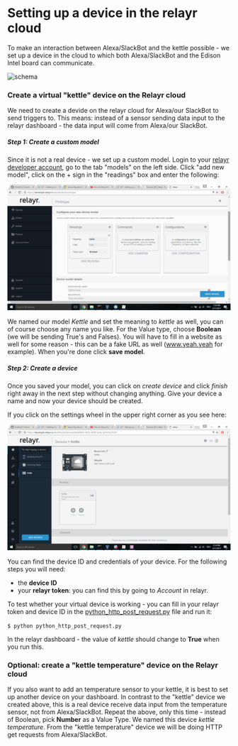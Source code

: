 # Setting up a device in the relayr cloud

To make an interaction between Alexa/SlackBot and the kettle possible - we set up a device in the cloud to which both Alexa/SlackBot and the Edison Intel board can communicate. 



![schema](assets/cloud.png)



### Create a virtual "kettle" device on the Relayr cloud

We need to create a devide on the relayr cloud for Alexa/our SlackBot to send triggers to. This means: instead of a sensor sending data input to the relayr dashboard - the data input will come from Alexa/our SlackBot. 

##### Step 1: Create a custom model

Since it is not a real device - we set up a custom model. Login to your [relayr developer account](developer.relayr.io), go to the tab "models" on the left side. Click "add new model", click on the + sign in the "readings" box and enter the following:

![screenshot](assets/new_model_relayr.png)

We named our model _Kettle_ and set the meaning to _kettle_ as well, you can of course choose any name you like. For the Value type, choose **Boolean** (we will be sending True's and Falses). You will have to fill in a website as well for some reason - this can be a fake URL as well (www.yeah.yeah for example). When you're done click **save model**.

##### Step 2: Create a device

Once you saved your model, you can click on _create device_ and click _finish_ right away in the next step without changing anything. Give your device a name and now your device should be created.

If you click on the settings wheel in the upper right corner as you see here:

![screenshot2](assets/kettle_device_relayr.png)

You can find the device ID and credentials of your device. For the following steps you will need:

* the **device ID**
* your **relayr token**: you can find this by going to _Account_ in relayr.

To test whether your virtual device is working - you can fill in your relayr token and device ID in the [python_http_post_request.py](brand-new-kettle-hack/python-scripts/python_http_post_request.py) file and run it:

`$ python python_http_post_request.py`

In the relayr dashboard - the value of _kettle_ should change to **True** when you run this.

### Optional: create a "kettle temperature" device on the Relayr cloud

If you also want to add an temperature sensor to your kettle, it is best to set up another device on your dashboard. In contrast to the "kettle" device we created above, this is a real device receive data input from the temperature sensor, not from Alexa/SlackBot. Repeat the above, only this time - instead of Boolean, pick **Number** as a Value Type. We named this device _kettle temperature_. From the "kettle temperature" device we will be doing HTTP get requests from Alexa/SlackBot.

